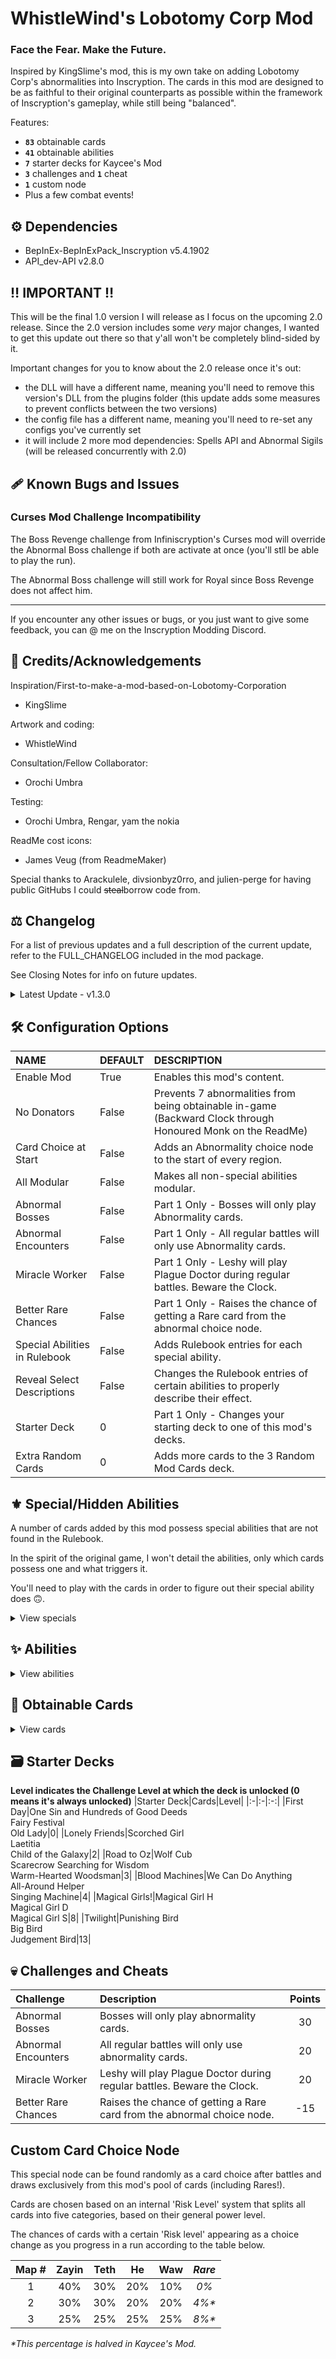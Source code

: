 # WhistleWind's Lobotomy Corp Mod

### Face the Fear. Make the Future.

Inspired by KingSlime's mod, this is my own take on adding Lobotomy Corp's abnormalities into Inscryption.  The cards in this mod are designed to be as faithful to their original counterparts as possible within the framework of Inscryption's gameplay, while still being "balanced".

Features:
* **```83```** obtainable cards
* **```41```** obtainable abilities
* **```7```** starter decks for Kaycee's Mod
* **```3```** challenges and **```1```** cheat
* **```1```** custom node
* Plus a few combat events!

## ⚙️ Dependencies
* BepInEx-BepInExPack_Inscryption v5.4.1902
* API_dev-API v2.8.0

## ‼️ IMPORTANT ‼️
This will be the final 1.0 version I will release as I focus on the upcoming 2.0 release.
Since the 2.0 version includes some _very_ major changes, I wanted to get this update out there so that y'all won't be completely blind-sided by it.

Important changes for you to know about the 2.0 release once it's out:
- the DLL will have a different name, meaning you'll need to remove this version's DLL from the plugins folder (this update adds some measures to prevent conflicts between the two versions)
- the config file has a different name, meaning you'll need to re-set any configs you've currently set
- it will include 2 more mod dependencies: Spells API and Abnormal Sigils (will be released concurrently with 2.0)

## 🩹 Known Bugs and Issues
### Curses Mod Challenge Incompatibility
The Boss Revenge challenge from Infiniscryption's Curses mod will override the Abnormal Boss challenge if both are activate at once (you'll stll be able to play the run).

The Abnormal Boss challenge will still work for Royal since Boss Revenge does not affect him.

--------------------------

If you encounter any other issues or bugs, or you just want to give some feedback, you can @ me on the Inscryption Modding Discord.

## 💌 Credits/Acknowledgements
Inspiration/First-to-make-a-mod-based-on-Lobotomy-Corporation
- KingSlime

Artwork and coding:
- WhistleWind

Consultation/Fellow Collaborator:
- Orochi Umbra

Testing:
- Orochi Umbra, Rengar, yam the nokia

ReadMe cost icons:
- James Veug (from ReadmeMaker)

Special thanks to Arackulele, divsionbyz0rro, and julien-perge for having public GitHubs I could ~~steal~~borrow code from.

## ⚖️ Changelog
For a list of previous updates and a full description of the current update, refer to the FULL_CHANGELOG included in the mod package.

See Closing Notes for info on future updates.

<details>
<summary>Latest Update - v1.3.0</summary>

### v1.3.0 - 'I can't think of a name' Update (12/31/2022)
* 🧱 General
  * Added warning when playing this version with the new version installed
  * Added compatibility with Abnormal Sigils
  * Refactored some internal systems
  * Reformatted the shading of sprites to have different alpha values
  * Tweaked a number of sprites
* 🩹 Bug fixes
  * Fixed Plague Doctor's portrait not correctly updating mid-battle
  * Fixed abnormality choice node visual bug relating to card deck
  * Fixed certain singleton cards being reobtainable after certain events
* ➕ Additions
  * Added starter deck support for Part 1
  * Added 1 new starter deck: Random Mod Cards
  * Added new config 'EXTRA RANDOM CARDS' for adding extra mod cards to the Random Mod Cards starter deck (Part 1 and KCM)

</details>

## 🛠️ Configuration Options

|NAME|DEFAULT|DESCRIPTION|
|:-|:-|:-|
|Enable Mod|True|Enables this mod's content.|
|No Donators|False|Prevents 7 abnormalities from being obtainable in-game (Backward Clock through Honoured Monk on the ReadMe)|
|Card Choice at Start|False|Adds an Abnormality choice node to the start of every region.|
|All Modular|False|Makes all non-special abilities modular.|
|Abnormal Bosses|False|Part 1 Only - Bosses will only play Abnormality cards.|
|Abnormal Encounters|False|Part 1 Only - All regular battles will only use Abnormality cards.|
|Miracle Worker|False|Part 1 Only - Leshy will play Plague Doctor during regular battles. Beware the Clock.|
|Better Rare Chances|False|Part 1 Only - Raises the chance of getting a Rare card from the abnormal choice node.|
|Special Abilities in Rulebook|False|Adds Rulebook entries for each special ability.|
|Reveal Select Descriptions|False|Changes the Rulebook entries of certain abilities to properly describe their effect.|
|Starter Deck|0|Part 1 Only - Changes your starting deck to one of this mod's decks.|
|Extra Random Cards|0|Adds more cards to the 3 Random Mod Cards deck.|

## ⚜️ Special/Hidden Abilities
A number of cards added by this mod possess special abilities that are not found in the Rulebook.

In the spirit of the original game, I won't detail the abilities, only which cards possess one and what triggers it.

You'll need to play with the cards in order to figure out their special ability does 🙃.
<details>
<summary>View specials</summary>
 
|CARD|TRIGGER|
|:-|:-|
|Nameless Fetus|Reacts to being sacrificed.|
|Bloodbath|Reacts to cards being sacrificed.|
|Magical Girl H|Reacts to cards dying.|
|Nothing There|Reacts to dying.|
|Der Freiscütz|Reacts to dealing damage.|
|Crumbling Armour|Reacts to adjacent cards.|
|Magical Girl S|Reacts to adjacent cards.|
|Mountain of Smiling Bodies|Reacts to killing cards.|
|CENSORED|Reacts to killing cards.|
|Judgement Bird|Reacts to attacking cards.|
|Today's Shy Look|Reacts to being drawn.|
|Army in Pink|Reacts to adjacent cards.|
|Melting Love|Reacts to taking damage.|
|Yang|Reacts to adjacent cards.|
|Giant Tree Sap|Reacts to being sacrificed.|
|Big Bird|Reacts to ally cards.|
|Plague Doctor|Reacts to ability activation.|
|Blue Star|Reacts to combat phase.| 
 </details>
 
## ✨ Abilities

<details>
<summary>View abilities</summary>

<br>

**NOTES**
* **Totem** indicates the ability can be found on totem bases and on cards from den trials.
* **Stacks** means the ability can stack with itself, activating once for every instance of the ability.
<br>

|NAME|DESCRIPTION|TOTEM|STACKS|
|:-|:-|:-:|:-:|
|Punisher|When a card bearing this sigil is struck, the striker is killed.|Yes||
|Bloodfiend|When a card bearing this sigil deals damage to an opposing card, it gains 1 Health.|Yes|Yes|
|Martyr|When a card bearing this sigil dies, all allied creatures gain 2 Health.|Yes|Yes|
|Aggravating|While this card is on the board, all opposing cards gain 1 Power.|||
|Team Leader|While this card is on the board, all other ally cards gain 1 Power.|||
|Idol|While this card is on the board, all opposing cards lose 1 Power.|||
|Conductor|While this card is on the board, adjacent cards gain 1 Power. After 1 turn on the board, all ally cards gain 1 Power instead. After 2 turns, also reduce the opposing card's Power by 1. After 3 turns, also gain Power equal to the number of cards on this side of the board.|||
|Woodcutter|When a card moves into the space opposing this card, deal damage equal to this card's Power to it.|||
|Frozen Heart|When this card dies, the killer gains 1 Health.|||
|Ruler of Frost|When this card is played, create a Block of Ice in each opposing space to the left and right of this card. If either slot is occupied by a card with 1 Health, kill it and create a Frozen Heart in its place.|||
|Root|When this card is played, Vines are created on adjacent empty spaces. A Vine is defined as: 1 Power, 1 Health.|Yes||
|Broodmother|When a card bearing this sigil is struck, create a Spiderling in your hand. A Spiderling is defined as: 0 Power, 1 Health, Fledgling.|Yes||
|Cursed|When a card bearing this sigil dies, turn the killer into a copy of this card.|Yes||
|Healer|This card will heal a selected ally for 2 Health.|||
|Queen Nest|While this card is on the board, create a Worker Bee in your hand when a card dies. A Worker Bee is defined as: 1 Power, 1 Health.|Yes||
|Bitter Enemies|A card bearing this sigil gains 1 Power when another card on this board also bears this sigil.|Yes|Yes|
|Courageous|If an adjacent card has more than 1 Health, it loses 1 Health and gains 1 Power. This effect can activate twice for a maximum of -2 Health and +2 Power. Stat changes persist until battle's end.|||
|Serpent's Nest|When a card bearing this sigil is struck, a Worm is created in your hand and the striker is dealt 1 damage. A worm is defined as: 1 Power, 1 Health.|Yes||
|Assimilator|When a card bearing this sigil attacks an opposing creature and it perishes, this card gains 1 Power and 1 Health.|Yes|Yes|
|Group Healer|While this card is on the board, all allies whose Health is below its maximum regain 1 Health at the end of the opponent's turn.|||
|Reflector|When this card is struck, the striker is dealt damage equal to the striker's Power.|Yes||
|Flag Bearer|Adjacent cards gain 2 Health.||Yes|
|Grinder|This card gains the stats of the cards sacrificed to play it.|Yes||
|The Train|Activate: Pay 6 bones to kill all cards on the board, including this card. Cards killed this way do not drop bones.|||
|Burning|The opposing card takes 1 damage at the end of their owner's turn.|Yes|Yes|
|Regenerator|Adjacent cards gain 1 Health at the end of the opponent's turn.|Yes||
|Volatile|When this card dies, adjacent and opposing cards are dealt 10 damage.|Yes||
|Gift Giver|When this card is played, create a random card in your hand.|||
|Piercing|When this card strikes a card, deal 1 overkill damage if applicable.|Yes|Yes|
|Scrambler|When this card is sacrificed, add its stats onto the card it was sacrificed to, then scramble that card's stats.|Yes||
|Gardener|When an ally card dies, create a Sapling in their place. A Sapling is defined as: 0 Power, 2 Health.|||
|Made of Slime|Adjacent cards with greater than 1 Health are turned into Slimes at the start of the owner's turn. A Slime is defined as: 1 Power, X - 1 Health, Made of Slime.|||
|Marksman|You may choose which opposing space a card bearing this sigil strikes.|||
|Protector|Adjacent cards take 1 less damage from attacks.|||
|Quick Draw|When a creature moves into the space opposite this card, they take 1 damage.||Yes|
|Alchemist|Activate: Pay 3 bones to discard your current hand and draw cards equal to the number of cards discarded.|||
|Time Machine|Activate: End the current battle or phase and remove this card from the player's deck. Remove an additional card from the deck based on their power level.|||
|Nettle Clothes|When a card bearing this sigil is played, create a random Brother in all empty slots on the owner's side of the board. This card gains special abilities depending on what Brothers are on the board.|||
|Fungal Infector|At the end of the owner's turn, adjacent cards gain 1 Spore. Cards with Spore take damage equal to their Spore at turn's end and create a Spore Mold Creature in their slot on death. A Spore Mold Creature is defined as: [ Spore ] Power, [ Spore ] Health.|||
|Witness|Activate: Pay 2 bones to increase a selected card's Health by 2 and increase their taken damage by 1. This effect stacks up to 3 times per card.|||
|Corrector|A card bearing this sigil has its stats randomly changed according to its cost.|Yes||
|Apostle|*Thou wilt abandon flesh and be born again.*|||
|True Saviour|*My story is nowhere, unknown to all.*|||
|Confession and Pentinence|*Activate: Keep faith with unwavering resolve.*|||
</details>

## 📜 Obtainable Cards

<details>
<summary>View cards</summary>

<br>

**KEY**
* **Singleton** - Can only have one copy in your deck at a time.
* **Poisonous** - Kills survivors when eaten at the Campfire.
* **X** - Variable, typically based on another card or status effect.
* **M** - Mirror, gains Power equal to the opposing card's Power.
<br>

|NAME|STATS|COST|SIGILS|TRAITS|TRIBES|
|:-|:-:|:-:|:-:|:-:|:-:|
|Standard Training-Dummy Rabbit|0/1|<img align="center" src="https://i.imgur.com/GeMgIce.png"><img align="center" src="https://i.imgur.com/g6cUUvP.png">||||
|Scorched Girl|1/1|<img align="center" src="https://i.imgur.com/GeMgIce.png"><img align="center" src="https://i.imgur.com/jnK5NEz.png">|Volatile|||
|One Sin and Hundreds of Good Deeds|0/1|<img align="center" src="https://i.imgur.com/GeMgIce.png"><img align="center" src="https://i.imgur.com/czecyiH.png">|Martyr|||
|Magical Girl H|2/2|<img align="center" src="https://i.imgur.com/H6vESv7.png"><img align="center" src="https://i.imgur.com/UENa3ep.png">||Singleton||
|⤷ The Queen of Hatred|7/2|<img align="center" src="https://i.imgur.com/H6vESv7.png"><img align="center" src="https://i.imgur.com/UENa3ep.png">|Airborne|Singleton||
|Happy Teddy Bear|3/2|<img align="center" src="https://i.imgur.com/GeMgIce.png"><img align="center" src="https://i.imgur.com/cEvPoTk.png">|Stinky|||
|Red Shoes|0/3|<img align="center" src="https://i.imgur.com/H6vESv7.png"><img align="center" src="https://i.imgur.com/UENa3ep.png">|Sharp Quills<br>Guardian|||
|Theresia|0/2|<img align="center" src="https://i.imgur.com/H6vESv7.png"><img align="center" src="https://i.imgur.com/UENa3ep.png">|Healer|||
|Old Lady|1/2|<img align="center" src="https://i.imgur.com/GeMgIce.png"><img align="center" src="https://i.imgur.com/czecyiH.png">|Stinky|||
|Nameless Fetus|0/1|<img align="center" src="https://i.imgur.com/GeMgIce.png"><img align="center" src="https://i.imgur.com/o1qsSmA.png">|Worthy Sacrifice<br>Undying|Goat||
|The Lady Facing the Wall|0/2|<img align="center" src="https://i.imgur.com/H6vESv7.png"><img align="center" src="https://i.imgur.com/UENa3ep.png">|Punisher|||
|Nothing There|**X**/**X**|<img align="center" src="https://i.imgur.com/H6vESv7.png"><img align="center" src="https://i.imgur.com/vIrzRRC.png">||Rare||
|1.76 MHz|0/3|<img align="center" src="https://i.imgur.com/GeMgIce.png"><img align="center" src="https://i.imgur.com/czecyiH.png">|Leader<br>Annoying|||
|Singing Machine|0/8|<img align="center" src="https://i.imgur.com/H6vESv7.png"><img align="center" src="https://i.imgur.com/vIrzRRC.png">|Team Leader<br>Aggravating|||
|The Silent Orchestra|1/5|<img align="center" src="https://i.imgur.com/H6vESv7.png"><img align="center" src="https://i.imgur.com/nR7Ce9J.png">|Conductor|Rare||
|Warm-Hearted Woodsman|2/3|<img align="center" src="https://i.imgur.com/H6vESv7.png"><img align="center" src="https://i.imgur.com/vIrzRRC.png">|Woodcutter|||
|The Snow Queen|1/3|<img align="center" src="https://i.imgur.com/GeMgIce.png"><img align="center" src="https://i.imgur.com/r1Q62Ck.png">|Frost Ruler|||
|⤷ Block of Ice|0/1|||||
|⤷ Frozen Heart|0/1||Frozen Heart|||
|Big Bird|2/4|<img align="center" src="https://i.imgur.com/H6vESv7.png"><img align="center" src="https://i.imgur.com/vIrzRRC.png">||Singleton|Avian|
|All-Around Helper|1/3|<img align="center" src="https://i.imgur.com/H6vESv7.png"><img align="center" src="https://i.imgur.com/vIrzRRC.png">|Sprinter<br>Bifurcated Strike|||
|Snow White's Apple|1/3|<img align="center" src="https://i.imgur.com/GeMgIce.png"><img align="center" src="https://i.imgur.com/jnK5NEz.png">|Roots|Poisonous||
|⤷ Thorny Vines|0/1||**X**<br>Sharp Quills|||
|Spider Bud|0/2|<img align="center" src="https://i.imgur.com/GeMgIce.png"><img align="center" src="https://i.imgur.com/iJN52Ow.png">|Broodmother||Insect|
|⤷ Spiderling|0/1||Fledgling||Insect|
|  ⤷ Spider Brood|1/3|<img align="center" src="https://i.imgur.com/H6vESv7.png"><img align="center" src="https://i.imgur.com/UENa3ep.png">|||Insect|
|Beauty and the Beast|1/1|<img align="center" src="https://i.imgur.com/H6vESv7.png"><img align="center" src="https://i.imgur.com/UENa3ep.png">|Cursed||Hooved<br>Insect|
|Plague Doctor|0/3|<img align="center" src="https://i.imgur.com/GeMgIce.png"><img align="center" src="https://i.imgur.com/jnK5NEz.png">|Airborne<br>Healer|Singleton||
|Don't Touch Me|0/1|<img align="center" src="https://i.imgur.com/GeMgIce.png"><img align="center" src="https://i.imgur.com/czecyiH.png">|Punisher<br>Guardian|||
|Rudolta of the Sleigh|2/3|<img align="center" src="https://i.imgur.com/H6vESv7.png"><img align="center" src="https://i.imgur.com/vIrzRRC.png">|Sprinter<br>Gift Giver||Hooved|
|Queen Bee|0/6|<img align="center" src="https://i.imgur.com/H6vESv7.png"><img align="center" src="https://i.imgur.com/vIrzRRC.png">|Queen Nest||Insect|
|⤷ Worker Bee|1/1|<img align="center" src="https://i.imgur.com/GeMgIce.png"><img align="center" src="https://i.imgur.com/g6cUUvP.png">|||Insect|
|Bloodbath|0/1|<img align="center" src="https://i.imgur.com/H6vESv7.png"><img align="center" src="https://i.imgur.com/UENa3ep.png">||Goat||
|Opened Can of WellCheers|1/2|<img align="center" src="https://i.imgur.com/H6vESv7.png"><img align="center" src="https://i.imgur.com/UENa3ep.png">|Sprinter<br>Waterborne|||
|Alriune|4/5|<img align="center" src="https://i.imgur.com/H6vESv7.png"><img align="center" src="https://i.imgur.com/nR7Ce9J.png">|Sprinter||Hooved|
|Forsaken Murderer|4/1|<img align="center" src="https://i.imgur.com/GeMgIce.png"><img align="center" src="https://i.imgur.com/cEvPoTk.png">||||
|Child of the Galaxy|1/4|<img align="center" src="https://i.imgur.com/H6vESv7.png"><img align="center" src="https://i.imgur.com/vIrzRRC.png">|Flag Bearer<br>Bone Digger|||
|Punishing Bird|1/1|<img align="center" src="https://i.imgur.com/H6vESv7.png"><img align="center" src="https://i.imgur.com/UENa3ep.png">|Flying<br>Punisher|Singleton|Avian|
|Little Red Riding Hooded Mercenary|2/3|<img align="center" src="https://i.imgur.com/H6vESv7.png"><img align="center" src="https://i.imgur.com/vIrzRRC.png">|Marksman<br>Bitter Enemies|||
|Big and Will be Bad Wolf|3/2|<img align="center" src="https://i.imgur.com/H6vESv7.png"><img align="center" src="https://i.imgur.com/vIrzRRC.png">|Bitter Enemies||Canine|
|You're Bald...|1/1|<img align="center" src="https://i.imgur.com/GeMgIce.png"><img align="center" src="https://i.imgur.com/jnK5NEz.png">|Fecundity|||
|Fragment of the Universe|1/3|<img align="center" src="https://i.imgur.com/H6vESv7.png"><img align="center" src="https://i.imgur.com/UENa3ep.png">|Piercing|||
|Crumbling Armour|0/3|<img align="center" src="https://i.imgur.com/GeMgIce.png"><img align="center" src="https://i.imgur.com/o1qsSmA.png">|Courageous|||
|Judgement Bird|1/1|<img align="center" src="https://i.imgur.com/H6vESv7.png"><img align="center" src="https://i.imgur.com/vIrzRRC.png">|Marksman|Singleton|Avian|
|Apocalypse Bird|3/8|<img align="center" src="https://i.imgur.com/H6vESv7.png"><img align="center" src="https://i.imgur.com/1c6PTpq.png">|Omni Strike<br>Bifurcated Strike|Rare<br>Singleton|Avian|
|Magical Girl D|0/3|<img align="center" src="https://i.imgur.com/H6vESv7.png"><img align="center" src="https://i.imgur.com/vIrzRRC.png">|Fledgling|Singleton||
|⤷ The King of Greed|4/5|<img align="center" src="https://i.imgur.com/H6vESv7.png"><img align="center" src="https://i.imgur.com/vIrzRRC.png">|Hefty|Singleton||
|The Little Prince|1/4|<img align="center" src="https://i.imgur.com/H6vESv7.png"><img align="center" src="https://i.imgur.com/vIrzRRC.png">|Spores|||
|⤷ Spore Mold Creature|**X**/**X**|**X**|**X**|||
|Laetitia|1/2|<img align="center" src="https://i.imgur.com/H6vESv7.png"><img align="center" src="https://i.imgur.com/UENa3ep.png">|Gift Giver|||
|⤷ Laetitia's Friend|2/2|<img align="center" src="https://i.imgur.com/GeMgIce.png"><img align="center" src="https://i.imgur.com/iJN52Ow.png">|||Insect|
|Funeral of the Dead Butterflies|3/3|<img align="center" src="https://i.imgur.com/H6vESv7.png"><img align="center" src="https://i.imgur.com/1c6PTpq.png">|Double Strike|||
|Dream of a Black Swan|2/5|<img align="center" src="https://i.imgur.com/H6vESv7.png"><img align="center" src="https://i.imgur.com/1c6PTpq.png">|Clothes Made of Nettles|Rare|Avian|
|⤷ First Brother|0/1|<img align="center" src="https://i.imgur.com/H6vESv7.png"><img align="center" src="https://i.imgur.com/UENa3ep.png">|Double Strike|||
|⤷ Second Brother|0/1|<img align="center" src="https://i.imgur.com/H6vESv7.png"><img align="center" src="https://i.imgur.com/UENa3ep.png">||||
|⤷ Third Brother|0/3|<img align="center" src="https://i.imgur.com/H6vESv7.png"><img align="center" src="https://i.imgur.com/UENa3ep.png">|Reflector|||
|⤷ Fourth Brother|0/2|<img align="center" src="https://i.imgur.com/H6vESv7.png"><img align="center" src="https://i.imgur.com/UENa3ep.png">|Touch of Death|||
|⤷ Fifth Brother|0/2|<img align="center" src="https://i.imgur.com/H6vESv7.png"><img align="center" src="https://i.imgur.com/UENa3ep.png">|Sharp Quills|||
|⤷ Sixth Brother|0/2|<img align="center" src="https://i.imgur.com/H6vESv7.png"><img align="center" src="https://i.imgur.com/UENa3ep.png">|Stinky|||
|The Dreaming Current|3/2|<img align="center" src="https://i.imgur.com/H6vESv7.png"><img align="center" src="https://i.imgur.com/vIrzRRC.png">|Rampager|||
|The Burrowing Heaven|0/2|<img align="center" src="https://i.imgur.com/GeMgIce.png"><img align="center" src="https://i.imgur.com/jnK5NEz.png">|Burrower>br>Sharp Quills|||
|Magical Girl S|2/4|<img align="center" src="https://i.imgur.com/H6vESv7.png"><img align="center" src="https://i.imgur.com/vIrzRRC.png">|Protector|Rare<br>Singleton||
|⤷ The Knight of Despair|2/4|<img align="center" src="https://i.imgur.com/H6vESv7.png"><img align="center" src="https://i.imgur.com/vIrzRRC.png">|Bifurcated Strike<br>Piercing|Rare<br>Singleton||
|The Naked Nest|0/2|<img align="center" src="https://i.imgur.com/GeMgIce.png"><img align="center" src="https://i.imgur.com/iJN52Ow.png">|Serpent's Nest|Poisonous||
|⤷ Naked Worm|1/1|||||
|Mountain of Smiling Bodies|2/1|<img align="center" src="https://i.imgur.com/H6vESv7.png"><img align="center" src="https://i.imgur.com/vIrzRRC.png">|Assimilator|Rare||
|Schadenfreude|0/1|<img align="center" src="https://i.imgur.com/GeMgIce.png"><img align="center" src="https://i.imgur.com/iJN52Ow.png">|Quick Draw<br>Touch of Death|||
|The Heart of Aspiration|1/2|<img align="center" src="https://i.imgur.com/H6vESv7.png"><img align="center" src="https://i.imgur.com/UENa3ep.png">|Leader|||
|Notes from a Crazed Researcher|0/3|<img align="center" src="https://i.imgur.com/H6vESv7.png"><img align="center" src="https://i.imgur.com/UENa3ep.png">|Flag Bearer<br>Volatile|||
|Flesh Idol|0/2|<img align="center" src="https://i.imgur.com/GeMgIce.png"><img align="center" src="https://i.imgur.com/jnK5NEz.png">|Group Healer<br>Annoying|||
|Giant Tree Sap|0/2|<img align="center" src="https://i.imgur.com/GeMgIce.png"><img align="center" src="https://i.imgur.com/iJN52Ow.png">|Morsel<br>Undying||
|Mirror of Adjustment|**M**/1|<img align="center" src="https://i.imgur.com/H6vESv7.png"><img align="center" src="https://i.imgur.com/UENa3ep.png">|Woodcutter|||
|Shelter from the 27th of March|0/1|<img align="center" src="https://i.imgur.com/GeMgIce.png"><img align="center" src="https://i.imgur.com/jnK5NEz.png">|Aggravating<br>Repulsive|||
|Fairy Festival|1/1|<img align="center" src="https://i.imgur.com/H6vESv7.png"><img align="center" src="https://i.imgur.com/UENa3ep.png">|Bloodfiend|||
|Meat Lantern|1/2|<img align="center" src="https://i.imgur.com/H6vESv7.png"><img align="center" src="https://i.imgur.com/vIrzRRC.png">|Punisher<br>Mighty Leap|||
|We can Change Anything|1/2|<img align="center" src="https://i.imgur.com/H6vESv7.png"><img align="center" src="https://i.imgur.com/UENa3ep.png">|Grinder|||
|Express Train to Hell|0/1|<img align="center" src="https://i.imgur.com/GeMgIce.png"><img align="center" src="https://i.imgur.com/r1Q62Ck.png">|The Train|Rare<br>Singleton||
|Scarecrow Searching for Wisdom|1/3|<img align="center" src="https://i.imgur.com/GeMgIce.png"><img align="center" src="https://i.imgur.com/o1qsSmA.png">|Bloodfiend|||
|Dimensional Refraction Variant|4/4|<img align="center" src="https://i.imgur.com/H6vESv7.png"><img align="center" src="https://i.imgur.com/nR7Ce9J.png">|Amorphous|||
|CENSORED|6/3|<img align="center" src="https://i.imgur.com/H6vESv7.png"><img align="center" src="https://i.imgur.com/1c6PTpq.png">|Bloodfiend|Rare||
|⤷ CENSORED|**X**/1|**X**|**X**||**X**|
|Skin Prophecy|0/2|<img align="center" src="https://i.imgur.com/H6vESv7.png"><img align="center" src="https://i.imgur.com/UENa3ep.png">|Witness|||
|Portrait of Another World|0/4|<img align="center" src="https://i.imgur.com/H6vESv7.png"><img align="center" src="https://i.imgur.com/UENa3ep.png">|Reflector|||
|Today's Shy Look|1/2|<img align="center" src="https://i.imgur.com/H6vESv7.png"><img align="center" src="https://i.imgur.com/UENa3ep.png">||||
|Blue Star|0/2|<img align="center" src="https://i.imgur.com/H6vESv7.png"><img align="center" src="https://i.imgur.com/1c6PTpq.png">|Fledgling(2)|Rare||
|⤷ Blue Star|2/6|<img align="center" src="https://i.imgur.com/H6vESv7.png"><img align="center" src="https://i.imgur.com/1c6PTpq.png">|Assimilator<br>Omni Strike|Rare||
|You Must be Happy|0/2|<img align="center" src="https://i.imgur.com/GeMgIce.png"><img align="center" src="https://i.imgur.com/czecyiH.png">|Scrambler|||
|Luminous Bracelet|0/2|<img align="center" src="https://i.imgur.com/GeMgIce.png"><img align="center" src="https://i.imgur.com/jnK5NEz.png">|Regenerator|||
|Behaviour Adjustment|0/1|<img align="center" src="https://i.imgur.com/GeMgIce.png"><img align="center" src="https://i.imgur.com/iJN52Ow.png">|Corrector|||
|Old Faith and Promise|0/1|<img align="center" src="https://i.imgur.com/GeMgIce.png"><img align="center" src="https://i.imgur.com/czecyiH.png">|Alchemist|||
|Porccubus|1/2|<img align="center" src="https://i.imgur.com/GeMgIce.png"><img align="center" src="https://i.imgur.com/o1qsSmA.png">|Touch of Death|Poisonous||
|Void Dream|1/1|<img align="center" src="https://i.imgur.com/H6vESv7.png"><img align="center" src="https://i.imgur.com/UENa3ep.png">|Fledgling<br>Flying||Hooved|
|⤷ Void Dream|2/3|<img align="center" src="https://i.imgur.com/H6vESv7.png"><img align="center" src="https://i.imgur.com/vIrzRRC.png">|Stinky||Hooved<br>Avian|
|Grave of Cherry Blossoms|0/2|<img align="center" src="https://i.imgur.com/H6vESv7.png"><img align="center" src="https://i.imgur.com/UENa3ep.png">|Sharp Quills<br>Bloodfiend||
|The Firebird|1/3|<img align="center" src="https://i.imgur.com/H6vESv7.png"><img align="center" src="https://i.imgur.com/vIrzRRC.png">|Burning<br>Flying||Avian|
|Yin|0/3|<img align="center" src="https://i.imgur.com/H6vESv7.png"><img align="center" src="https://i.imgur.com/UENa3ep.png">|Regenerator|Singleton||
|Yang|2/3|<img align="center" src="https://i.imgur.com/H6vESv7.png"><img align="center" src="https://i.imgur.com/vIrzRRC.png">|Strafe<br>Waterborne|Singleton||
|Backward Clock|0/1|<img align="center" src="https://i.imgur.com/GeMgIce.png"><img align="center" src="https://i.imgur.com/iJN52Ow.png">|Time Machine|Rare<br>Singleton||
|Il Pianto della Luna|1/7|<img align="center" src="https://i.imgur.com/H6vESv7.png"><img align="center" src="https://i.imgur.com/nR7Ce9J.png">|Group Healer|||
|Army in Pink|3/3|<img align="center" src="https://i.imgur.com/H6vESv7.png"><img align="center" src="https://i.imgur.com/vIrzRRC.png">|Protector<br>Guardian|Rare||
|Army in Black|2/1||Volatile<br>Brittle|Rare||
|Ppodae|1/1|<img align="center" src="https://i.imgur.com/GeMgIce.png"><img align="center" src="https://i.imgur.com/iJN52Ow.png">|Stinky<br>Fledgling||Canine|
|⤷ Ppodae|3/2|<img align="center" src="https://i.imgur.com/GeMgIce.png"><img align="center" src="https://i.imgur.com/cEvPoTk.png">|Stinky||Canine|
|Parasite Tree|0/3|<img align="center" src="https://i.imgur.com/H6vESv7.png"><img align="center" src="https://i.imgur.com/UENa3ep.png">|Gardener|||
|⤷ Sapling|0/2||**X**|||
|Melting Love|4/2|<img align="center" src="https://i.imgur.com/H6vESv7.png"><img align="center" src="https://i.imgur.com/nR7Ce9J.png">|Made of Slime|Rare<br>Poisonous||
|⤷ Slime|1/**X-1**|**X**|**X**<br>Made of Slime|||
|Honoured Monk|2/1|<img align="center" src="https://i.imgur.com/H6vESv7.png"><img align="center" src="https://i.imgur.com/vIrzRRC.png">|Fledgling|||
|⤷ Clouded Monk|4/2|<img align="center" src="https://i.imgur.com/H6vESv7.png"><img align="center" src="https://i.imgur.com/nR7Ce9J.png">||||
</details>

## 🗃️ Starter Decks
**Level indicates the Challenge Level at which the deck is unlocked (0 means it's always unlocked)**
|Starter Deck|Cards|Level|
|:-|:-|:-:|
|First Day|One Sin and Hundreds of Good Deeds<br>Fairy Festival<br>Old Lady|0|
|Lonely Friends|Scorched Girl<br>Laetitia<br>Child of the Galaxy|2|
|Road to Oz|Wolf Cub<br>Scarecrow Searching for Wisdom<br>Warm-Hearted Woodsman|3|
|Blood Machines|We Can Do Anything<br>All-Around Helper<br>Singing Machine|4|
|Magical Girls!|Magical Girl H<br>Magical Girl D<br>Magical Girl S|8|
|Twilight|Punishing Bird<br>Big Bird<br>Judgement Bird|13|

## 💀 Challenges and Cheats
|Challenge|Description|Points|
|:-|:-|:-:|
|Abnormal Bosses|Bosses will only play abnormality cards.|30|
|Abnormal Encounters|All regular battles will only use abnormality cards.|20|
|Miracle Worker|Leshy will play Plague Doctor during regular battles. Beware the Clock.|20|
|Better Rare Chances|Raises the chance of getting a Rare card from the abnormal choice node.|-15|

## Custom Card Choice Node
This special node can be found randomly as a card choice after battles and draws exclusively from this mod's pool of cards (including Rares!).

Cards are chosen based on an internal 'Risk Level' system that splits all cards into five categories, based on their general power level.

The chances of cards with a certain 'Risk level' appearing as a choice change as you progress in a run according to the table below.

|Map #|Zayin|Teth|He|Waw|_Rare_|
|:-:|:-:|:-:|:-:|:-:|:-:|
|1|40%|30%|20%|10%|_0%_|
|2|30%|30%|20%|20%|_4%*_|
|3|25%|25%|25%|25%|_8%*_|

_*This percentage is halved in Kaycee's Mod._
